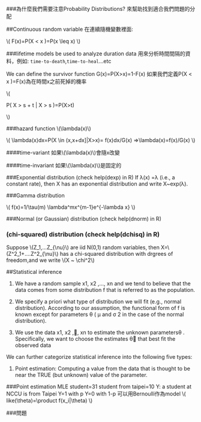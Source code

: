 ###為什麼我們需要注意Probability Distributions?
來幫助找到適合我們問題的分配

##Continuous random variable
在連續隨機變數裡面:

\\(
F(x)=P(X < x )=P(x \leq x)
\\)

###lifetime models
be used to analyze duration data
用來分析時間間隔的資料，例如:
`time-to-death`,`time-to-heal`...etc

We can define the survivor function G(x)=P(X>x)=1-F(x)
如果我們定義P(X < x )=F(x)為在時間x之前死掉的機率

\\(

P( X > s + t | X > s )=P(X>t)

\\)



###hazard function \\(\lambda(x)\\)

\\(
\lambda(x)dx=P(X \in  (x,x+dx]|X>x)= f(x)dx/G(x) =>\lambda(x)=f(x)/G(x)
\\)

####time-variant
如果\\(\lambda(x)\\)會隨x改變

####time-invariant
如果\\(\lambda(x)\\)是固定的

###Exponential distribution (check help(dexp) in R)
If λ(x) =λ (i.e., a constant rate), then X has an exponential distribution and write X~exp(λ).

###Gamma distribution

\\(
f(x)=1/\tau(m) \lambda^mx^{m-1}e^{-\lambda x}
\\)

###Normal (or Gaussian) distribution (check help(dnorm) in R)

### (chi-squared) distribution (check help(dchisq) in R)
Suppose \\(Z_1,...Z_{\nu}\\) are iid N(0,1) random variables, then X=\\(Z^2_1+....Z^2_{\nu}\\) has a chi-squared distribution with drgrees of freedom,and we write \\(X ~ \chi^2\\)


##Statistical inference

1. We have a random sample x1, x2 ,..., xn and we tend to believe that the data comes
from some distribution f that is referred to as the population.

2. We specify a priori what type of distribution we will fit (e.g., normal distribution). According to our assumption, the functional form of f is known except for parameters θ ( μ and σ 2 in the case of the normal distribution).

3. We use the data x1, x2 ,, xn to estimate the unknown parametersθ . Specifically, we
want to choose the estimates θ that best fit the observed data

We can further categorize statistical inference into the following five types:

1. Point estimation: Computing a value from the data that is thought to be near the TRUE (but unknown) value of the parameter.

###Point estimation
MLE
student=31
student from taipei=10
Y: a student at NCCU is from Taipei
Y=1 with p
Y=0 with 1-p
可以用Bernoulli作為model
\\(
like(\theta)=\product f(x_i|\theta)
\\)

###問題
